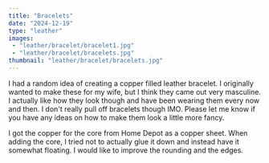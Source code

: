 ```yaml
---
title: "Bracelets"
date: "2024-12-19"
type: "leather"
images:
 - "leather/bracelet/bracelet1.jpg"
 - "leather/bracelet/bracelets.jpg"
thumbnail: "leather/bracelet/bracelets.jpg"
---
```


I had a random idea of creating a copper filled leather bracelet. I originally
wanted to make these for my wife, but I think they came out very masculine. I
actually like how they look though and have been wearing them every now and
then. I don't really pull off bracelets though IMO. Please let me know if you
have any ideas on how to make them look a little more fancy.

I got the copper for the core from Home Depot as a copper sheet. When adding
the core, I tried not to actually glue it down and instead have it somewhat
floating. I would like to improve the rounding and the edges.
